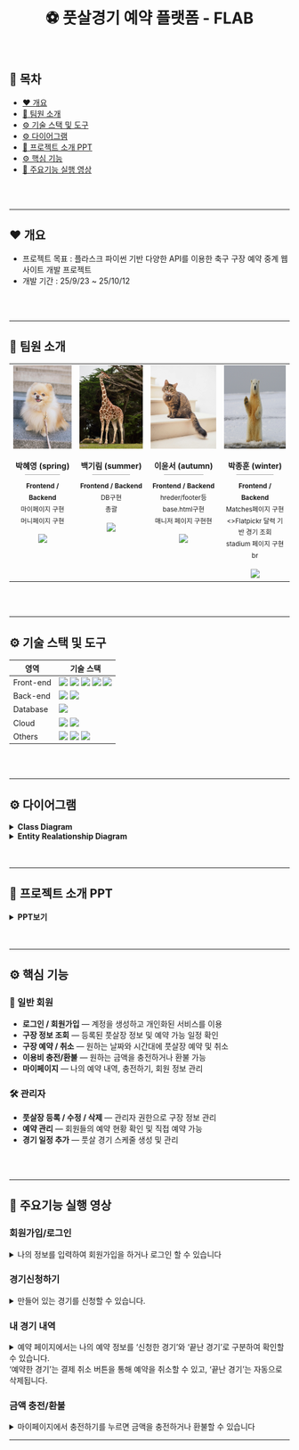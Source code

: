 <h1 align="center">⚽ 풋살경기 예약 플랫폼 - FLAB</h1>

<br>

## 📑 목차
- [❤️ 개요](#overview)
- [👶 팀원 소개](#team)
- [⚙️ 기술 스택 및 도구](#machine)
- [⚙️ 다이어그램](#dirgram)
- [🧱 프로젝트 소개 PPT](#introduce)
- [⚙️ 핵심 기능](#hack)
- [📸 주요기능 실행 영상](#move)
<!--  - [📝 소감문](#theend)-->
<br>
<br>

<a id="overview"></a>

---

## ❤️ 개요
- 프로젝트 목표 : 플라스크 파이썬 기반 다양한 API를 이용한 축구 구장 예약 중계 웹사이트 개발 프로젝트  
- 개발 기간 : 25/9/23 ~ 25/10/12  

<br>
<br>
<a id="team"></a>

---

## 👶 팀원 소개

<div align="center">

<table>
  <tr>
    <!-- spring -->
    <td align="center" width="230" style="vertical-align: top;">
      <img src="setting/static/img/hi1.jpg" width="120" height="150" alt="spring"><br><br>
      <b>박혜영 (spring)</b>
      <div style="width:60%;margin:6px auto;border-bottom:1px solid #aaa;"></div>
      <sub><b>Frontend / Backend</b></sub><br>
      <sub>마이페이지 구현<br>머니페이지 구현</sub><br><br>
      <a href="https://github.com/gangazigood"><img src="https://img.shields.io/badge/GitHub-181717?style=flat&logo=github&logoColor=white"></a>
    </td>
    <td align="center" width="230" style="vertical-align: top;">
      <img src="setting/static/img/hi2.jpg" width="120" height="150" alt="summer"><br><br>
      <b>백기림 (summer)</b>
      <div style="width:60%;margin:6px auto;border-bottom:1px solid #aaa;"></div>
      <sub><b>Frontend / Backend</b></sub><br>
      <sub>DB구현<br>총괄</sub><br><br>
      <a href="https://github.com/girintr"><img src="https://img.shields.io/badge/GitHub-181717?style=flat&logo=github&logoColor=white"></a>
    </td>
    <td align="center" width="230" style="vertical-align: top;">
      <img src="setting/static/img/hi3.jpg" width="120" height="150" alt="autumn"><br><br>
      <b>이윤서 (autumn)</b>
      <div style="width:60%;margin:6px auto;border-bottom:1px solid #aaa;"></div>
      <sub><b>Frontend / Backend</b></sub><br>
      <sub>hreder/footer등 base.html구현<br>매니저 페이지 구현현</sub><br><br>
      <a href="https://github.com/yoo05-seo"><img src="https://img.shields.io/badge/GitHub-181717?style=flat&logo=github&logoColor=white"></a>
    </td>
    <td align="center" width="230" style="vertical-align: top;">
      <img src="setting/static/img/hi4.jpg" width="120" height="150px" alt="winter"><br><br>
      <b>박종훈 (winter)</b>
      <div style="width:60%;margin:6px auto;border-bottom:1px solid #aaa;"></div>
      <sub><b>Frontend / Backend</b></sub><br>
      <sub>Matches페이지 구현<>Flatpickr 달력 기반 경기 조회<br>stadium 페이지 구현br</sub><br><br>
      <a href="https://github.com/dailyhune"><img src="https://img.shields.io/badge/GitHub-181717?style=flat&logo=github&logoColor=white"></a>
    </td>
  </tr>
</table>

</div>
<br>
<br>
<a id="machine"></a>

---

## ⚙️ 기술 스택 및 도구

| 영역 | 기술 스택 |
| --- | --- |
| Front-end | <img src="https://img.shields.io/badge/HTML5-E34F26?style=flat-square&logo=HTML5&logoColor=fff"/> <img src="https://img.shields.io/badge/JavaScript-F7DF1E?style=flat-square&logo=JavaScript&logoColor=000"/> <img src="https://img.shields.io/badge/bootstrap-7952B3?style=flat-square&logo=bootstrap&logoColor=white"/> <img src="https://img.shields.io/badge/jquery-0769AD?style=flat-square&logo=jquery&logoColor=white"/> <img src="https://img.shields.io/badge/CSS3-1572B6?style=flat-square&logo=CSS3&logoColor=fff"/> |
| Back-end | <img src="https://img.shields.io/badge/Python-3776AB?style=flat-square&logo=Python&logoColor=white"/> <img src="https://img.shields.io/badge/Flask-000000?style=flat-square&logo=Flask&logoColor=white"/> |
| Database | <img src="https://img.shields.io/badge/MySQL-4479A1?style=flat-square&logo=MySQL&logoColor=white"/> |
| Cloud | <img src="https://img.shields.io/badge/AWS-232F3E?style=flat-square&logo=amazon-aws&logoColor=white"/> <img src="https://img.shields.io/badge/Docker-2496ED?style=flat-square&logo=Docker&logoColor=white"/> |
| Others | <img src="https://img.shields.io/badge/Git-F05032?style=flat-square&logo=git&logoColor=white"/> <img src="https://img.shields.io/badge/GitHub-181717?style=flat-square&logo=github&logoColor=white"/> <img src="https://img.shields.io/badge/Figma-F24E1E?style=flat-square&logo=figma&logoColor=white"/> |

<br>
<br>
<a id="dirgram"></a>

---

## ⚙️ 다이어그램

<details><summary><b>Class Diagram</b></summary>
<img src="readme_img/diagram1.png"/>
</details>


<details><summary><b>Entity Realationship Diagram</b></summary>
<img src="readme_img/diagram2.png"/>
</details>

<br>
<br>
<a id="introduce"></a>

---


## 🧱 프로젝트 소개 PPT

<details><summary><b> PPT보기 </b></summary>
  
| ![football_1](readme_img/football_1.png) | ![football_2](readme_img/football_2.png) |
| :--: | :--: |
| ![football_3](readme_img/football_3.png) | ![football_4](readme_img/football_4.png) |
| ![football_5](readme_img/football_5.png) | ![football_6](readme_img/football_6.png) |
| ![football_7](readme_img/football_7.png) | ![football_8](readme_img/football_8.png) |
| ![football_9](readme_img/football_9.png) | ![football_10](readme_img/football_10.png) |
| ![football_3](readme_img/football_11.png) | ![football_4](readme_img/football_12.png) |
| ![football_5](readme_img/football_13.png) | ![football_6](readme_img/football_14.png) |
| ![football_7](readme_img/football_15.png) | ![football_8](readme_img/football_16.png) |
| ![football_9](readme_img/football_17.png) | ![football_10](readme_img/football_18.png) |
| ![football_9](readme_img/football_19.png) | ![football_10](readme_img/football_20.png) |
</details>  
<br>
<br>
<a id="hack"></a>

---

## ⚙️ 핵심 기능

### 👤 일반 회원
- **로그인 / 회원가입** — 계정을 생성하고 개인화된 서비스를 이용  
- **구장 정보 조회** — 등록된 풋살장 정보 및 예약 가능 일정 확인  
- **구장 예약 / 취소** — 원하는 날짜와 시간대에 풋살장 예약 및 취소  
- **이용비 충전/환불** — 원하는 금액을 충전하거나 환불 가능  
- **마이페이지** — 나의 예약 내역, 충전하기, 회원 정보 관리  

### 🛠️ 관리자
- **풋살장 등록 / 수정 / 삭제** — 관리자 권한으로 구장 정보 관리  
- **예약 관리** — 회원들의 예약 현황 확인 및 직접 예약 가능  
- **경기 일정 추가** — 풋살 경기 스케줄 생성 및 관리
<br>
<br>
<a id="move"></a>

---

## 📸 주요기능 실행 영상


### 회원가입/로그인

<details><summary>나의 정보를 입력하여 회원가입을 하거나 로그인 할 수 있습니다</summary>

![auth](https://github.com/user-attachments/assets/4dabd2c4-921f-4947-ae30-179f6e21f6a8)

</details>


### 경기신청하기

<details><summary>만들어 있는 경기를 신청할 수 있습니다.</summary>
  
![경기신청](https://github.com/user-attachments/assets/a15d249a-1935-40c1-b3d3-5e77adba0420)

</details>

  
### 내 경기 내역  
<details><summary>예약 페이지에서는 나의 예약 정보를 ‘신청한 경기’와 ‘끝난 경기’로 구분하여 확인할 수 있습니다.<br>  
                      ‘예약한 경기’는 결제 취소 버튼을 통해 예약을 취소할 수 있고, ‘끝난 경기’는 자동으로 삭제됩니다.  </summary>


![math_cancle](https://github.com/user-attachments/assets/979a6239-43ad-4b55-ae7e-d370ad561367)


</details>

### 금액 충전/환불

<details><summary>마이페이지에서 충전하기를 누르면 금액을 충전하거나 환불할 수 있습니다</summary>

![money](https://github.com/user-attachments/assets/49ad1f76-23a7-4b2c-aea7-7026dbeaa0d4)


</details>


---

<!-- ## 📝 소감문 -->
<a id="theend"></a>
